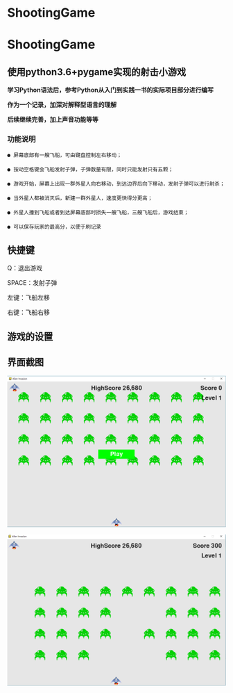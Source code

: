 # ShootingGame

# ShootingGame

## 使用python3.6+pygame实现的射击小游戏  

**学习Python语法后，参考Python从入门到实践一书的实际项目部分进行编写**  

**作为一个记录，加深对解释型语言的理解**  

**后续继续完善，加上声音功能等等**  


### 功能说明  
     
    ● 屏幕底部有一艘飞船，可由键盘控制左右移动；  
    
    ● 按动空格键会飞船发射子弹，子弹数量有限，同时只能发射只有五颗；  
      
    ● 游戏开始，屏幕上出现一群外星人向右移动，到达边界后向下移动，发射子弹可以进行射杀；  
    
    ● 当外星人都被消灭后，新建一群外星人，速度更快得分更高；  
    
    ● 外星人撞到飞船或者到达屏幕底部时损失一艘飞船，三艘飞船后，游戏结束；  
    
    ● 可以保存玩家的最高分，以便于刷记录  
    
## 快捷键  

 Q：退出游戏  
  
 SPACE：发射子弹  
  
 左键：飞船左移  
  
 右键：飞船右移  
  
 
 ## 游戏的设置
 ## 界面截图
![image](https://github.com/ligb1023561601/ShootingGame/raw/master/images/捕获.PNG)

![image](https://github.com/ligb1023561601/ShootingGame/raw/master/images/捕获1.PNG)
